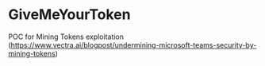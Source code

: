 # GiveMeYourToken
POC for Mining Tokens exploitation (https://www.vectra.ai/blogpost/undermining-microsoft-teams-security-by-mining-tokens)
